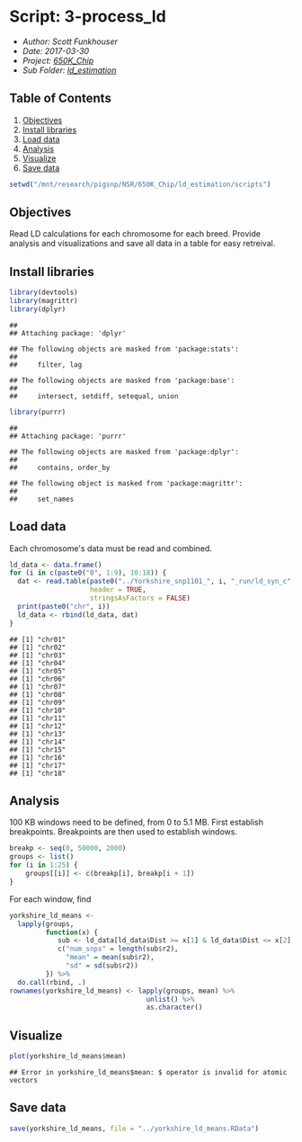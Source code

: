 # Script: 3-process_ld

- *Author: Scott Funkhouser*
- *Date: 2017-03-30*
- *Project: [650K_Chip](../../../README.md)*
- *Sub Folder: [ld_estimation](../../ld_estimation.md)*

## Table of Contents

1. [Objectives](#objectives)
2. [Install libraries](#install-libraries)
3. [Load data](#load-data)
4. [Analysis](#analysis)
5. [Visualize](#visualize)
6. [Save data](#save-data)


```r
setwd("/mnt/research/pigsnp/NSR/650K_Chip/ld_estimation/scripts")
```

## Objectives
Read LD calculations for each chromosome for each breed. Provide analysis
and visualizations and save all data in a table for easy retreival.
## Install libraries


```r
library(devtools)
library(magrittr)
library(dplyr)
```

```
## 
## Attaching package: 'dplyr'
```

```
## The following objects are masked from 'package:stats':
## 
##     filter, lag
```

```
## The following objects are masked from 'package:base':
## 
##     intersect, setdiff, setequal, union
```

```r
library(purrr)
```

```
## 
## Attaching package: 'purrr'
```

```
## The following objects are masked from 'package:dplyr':
## 
##     contains, order_by
```

```
## The following object is masked from 'package:magrittr':
## 
##     set_names
```

## Load data
Each chromosome's data must be read and combined.


```r
ld_data <- data.frame()
for (i in c(paste0("0", 1:9), 10:18)) {
  dat <- read.table(paste0("../Yorkshire_snp1101_", i, "_run/ld_syn_c", i, ".txt"),
                    header = TRUE,
                    stringsAsFactors = FALSE)
  print(paste0("chr", i))
  ld_data <- rbind(ld_data, dat)
}
```

```
## [1] "chr01"
## [1] "chr02"
## [1] "chr03"
## [1] "chr04"
## [1] "chr05"
## [1] "chr06"
## [1] "chr07"
## [1] "chr08"
## [1] "chr09"
## [1] "chr10"
## [1] "chr11"
## [1] "chr12"
## [1] "chr13"
## [1] "chr14"
## [1] "chr15"
## [1] "chr16"
## [1] "chr17"
## [1] "chr18"
```

## Analysis
100 KB windows need to be defined, from 0 to 5.1 MB. First establish
breakpoints. Breakpoints are then used to establish windows.


```r
breakp <- seq(0, 50000, 2000)
groups <- list()
for (i in 1:25) {
    groups[[i]] <- c(breakp[i], breakp[i + 1])
}
```

For each window, find


```r
yorkshire_ld_means <-
  lapply(groups,
         function(x) {
            sub <- ld_data[ld_data$Dist >= x[1] & ld_data$Dist <= x[2], ]
            c("num_snps" = length(sub$r2),
              "mean" = mean(sub$r2),
              "sd" = sd(sub$r2))
         }) %>%
  do.call(rbind, .)
rownames(yorkshire_ld_means) <- lapply(groups, mean) %>%
                                  unlist() %>%
                                  as.character()
```

## Visualize


```r
plot(yorkshire_ld_means$mean)
```

```
## Error in yorkshire_ld_means$mean: $ operator is invalid for atomic vectors
```

## Save data


```r
save(yorkshire_ld_means, file = "../yorkshire_ld_means.RData")
```

